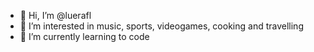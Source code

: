 - 👋 Hi, I’m @luerafl
- 👀 I’m interested in music, sports, videogames, cooking and travelling
- 🌱 I’m currently learning to code


<!---
luerafl/luerafl is a ✨ special ✨ repository because its `README.md` (this file) appears on your GitHub profile.
You can click the Preview link to take a look at your changes.
--->
